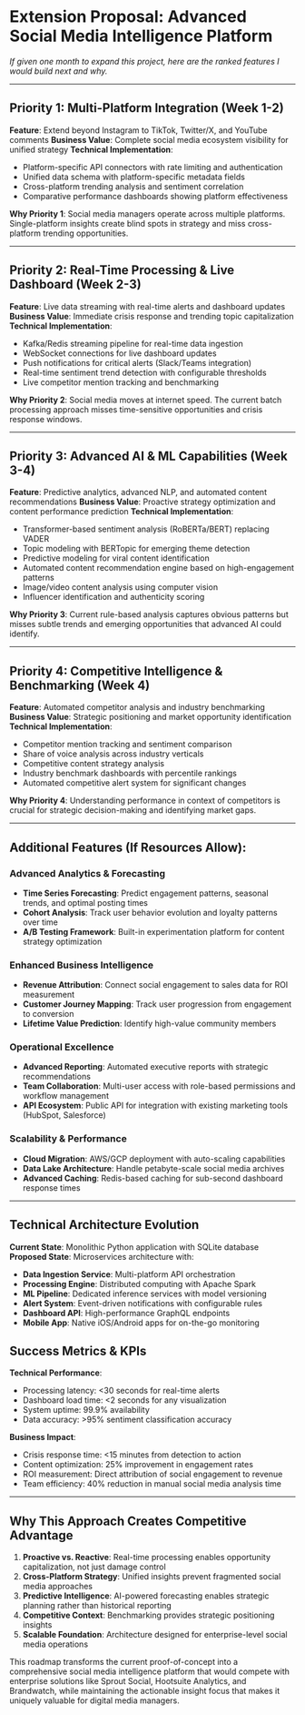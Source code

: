 # Extension Proposal: Advanced Social Media Intelligence Platform

*If given one month to expand this project, here are the ranked features I would build next and why.*

---

## Priority 1: Multi-Platform Integration (Week 1-2)
**Feature**: Extend beyond Instagram to TikTok, Twitter/X, and YouTube comments
**Business Value**: Complete social media ecosystem visibility for unified strategy
**Technical Implementation**: 
- Platform-specific API connectors with rate limiting and authentication
- Unified data schema with platform-specific metadata fields
- Cross-platform trending analysis and sentiment correlation
- Comparative performance dashboards showing platform effectiveness

**Why Priority 1**: Social media managers operate across multiple platforms. Single-platform insights create blind spots in strategy and miss cross-platform trending opportunities.

---

## Priority 2: Real-Time Processing & Live Dashboard (Week 2-3)
**Feature**: Live data streaming with real-time alerts and dashboard updates
**Business Value**: Immediate crisis response and trending topic capitalization
**Technical Implementation**:
- Kafka/Redis streaming pipeline for real-time data ingestion
- WebSocket connections for live dashboard updates
- Push notifications for critical alerts (Slack/Teams integration)
- Real-time sentiment trend detection with configurable thresholds
- Live competitor mention tracking and benchmarking

**Why Priority 2**: Social media moves at internet speed. The current batch processing approach misses time-sensitive opportunities and crisis response windows.

---

## Priority 3: Advanced AI & ML Capabilities (Week 3-4)
**Feature**: Predictive analytics, advanced NLP, and automated content recommendations
**Business Value**: Proactive strategy optimization and content performance prediction
**Technical Implementation**:
- Transformer-based sentiment analysis (RoBERTa/BERT) replacing VADER
- Topic modeling with BERTopic for emerging theme detection
- Predictive modeling for viral content identification
- Automated content recommendation engine based on high-engagement patterns
- Image/video content analysis using computer vision
- Influencer identification and authenticity scoring

**Why Priority 3**: Current rule-based analysis captures obvious patterns but misses subtle trends and emerging opportunities that advanced AI could identify.

---

## Priority 4: Competitive Intelligence & Benchmarking (Week 4)
**Feature**: Automated competitor analysis and industry benchmarking
**Business Value**: Strategic positioning and market opportunity identification
**Technical Implementation**:
- Competitor mention tracking and sentiment comparison
- Share of voice analysis across industry verticals
- Competitive content strategy analysis
- Industry benchmark dashboards with percentile rankings
- Automated competitive alert system for significant changes

**Why Priority 4**: Understanding performance in context of competitors is crucial for strategic decision-making and identifying market gaps.

---

## Additional Features (If Resources Allow):

### Advanced Analytics & Forecasting
- **Time Series Forecasting**: Predict engagement patterns, seasonal trends, and optimal posting times
- **Cohort Analysis**: Track user behavior evolution and loyalty patterns over time
- **A/B Testing Framework**: Built-in experimentation platform for content strategy optimization

### Enhanced Business Intelligence
- **Revenue Attribution**: Connect social engagement to sales data for ROI measurement
- **Customer Journey Mapping**: Track user progression from engagement to conversion
- **Lifetime Value Prediction**: Identify high-value community members

### Operational Excellence
- **Advanced Reporting**: Automated executive reports with strategic recommendations
- **Team Collaboration**: Multi-user access with role-based permissions and workflow management
- **API Ecosystem**: Public API for integration with existing marketing tools (HubSpot, Salesforce)

### Scalability & Performance
- **Cloud Migration**: AWS/GCP deployment with auto-scaling capabilities
- **Data Lake Architecture**: Handle petabyte-scale social media archives
- **Advanced Caching**: Redis-based caching for sub-second dashboard response times

---

## Technical Architecture Evolution

**Current State**: Monolithic Python application with SQLite database
**Proposed State**: Microservices architecture with:
- **Data Ingestion Service**: Multi-platform API orchestration
- **Processing Engine**: Distributed computing with Apache Spark
- **ML Pipeline**: Dedicated inference services with model versioning
- **Alert System**: Event-driven notifications with configurable rules
- **Dashboard API**: High-performance GraphQL endpoints
- **Mobile App**: Native iOS/Android apps for on-the-go monitoring

## Success Metrics & KPIs

**Technical Performance**:
- Processing latency: <30 seconds for real-time alerts
- Dashboard load time: <2 seconds for any visualization
- System uptime: 99.9% availability
- Data accuracy: >95% sentiment classification accuracy

**Business Impact**:
- Crisis response time: <15 minutes from detection to action
- Content optimization: 25% improvement in engagement rates
- ROI measurement: Direct attribution of social engagement to revenue
- Team efficiency: 40% reduction in manual social media analysis time

---

## Why This Approach Creates Competitive Advantage

1. **Proactive vs. Reactive**: Real-time processing enables opportunity capitalization, not just damage control
2. **Cross-Platform Strategy**: Unified insights prevent fragmented social media approaches
3. **Predictive Intelligence**: AI-powered forecasting enables strategic planning rather than historical reporting
4. **Competitive Context**: Benchmarking provides strategic positioning insights
5. **Scalable Foundation**: Architecture designed for enterprise-level social media operations

This roadmap transforms the current proof-of-concept into a comprehensive social media intelligence platform that would compete with enterprise solutions like Sprout Social, Hootsuite Analytics, and Brandwatch, while maintaining the actionable insight focus that makes it uniquely valuable for digital media managers. 
